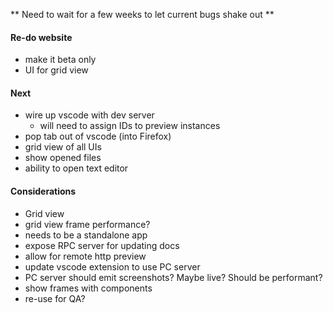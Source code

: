 ** Need to wait for a few weeks to let current bugs shake out **

#### Re-do website

- make it beta only
- UI for grid view


#### Next

- wire up vscode with dev server
  - will need to assign IDs to preview instances
- pop tab out of vscode (into Firefox)
- grid view of all UIs
- show opened files
- ability to open text editor

#### Considerations

- Grid view
- grid view frame performance? 
- needs to be a standalone app
- expose RPC server for updating docs
- allow for remote http preview
- update vscode extension to use PC server
- PC server should emit screenshots? Maybe live? Should be performant?
- show frames with components
- re-use for QA?
